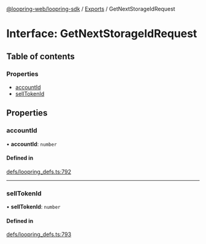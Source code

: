 [@loopring-web/loopring-sdk](../README.md) / [Exports](../modules.md) / GetNextStorageIdRequest

# Interface: GetNextStorageIdRequest

## Table of contents

### Properties

- [accountId](GetNextStorageIdRequest.md#accountid)
- [sellTokenId](GetNextStorageIdRequest.md#selltokenid)

## Properties

### accountId

• **accountId**: `number`

#### Defined in

[defs/loopring_defs.ts:792](https://github.com/Loopring/loopring_sdk/blob/02976c9/src/defs/loopring_defs.ts#L792)

___

### sellTokenId

• **sellTokenId**: `number`

#### Defined in

[defs/loopring_defs.ts:793](https://github.com/Loopring/loopring_sdk/blob/02976c9/src/defs/loopring_defs.ts#L793)
